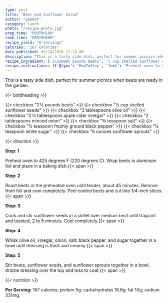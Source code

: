 ```yaml
---
type: post
title: "Beet and Sunflower Salad"
author: "gemmot"
category: lunch
photo: "/recipe-photo.jpg"
prep_time: "P0DT0H10M"
cook_time: "P0DT0H50M"
recipe_yield: "8 servings"
calories: "167 calories"
date_published: 09/14/2018 12:18 AM
description: "This is a tasty side dish, perfect for summer picnics when beets are ready in the garden."
recipe_ingredient: ['2\u2009½ pounds beets', '½ cup shelled sunflower seeds', '3 tablespoons olive oil', '2\u2009½ tablespoons apple cider vinegar', '2 tablespoons minced onion', '¾ teaspoon salt', '½ teaspoon freshly ground black pepper', '¼ teaspoon white sugar', '6 ounces sunflower sprouts']
recipe_instructions: [{'@type': 'HowToStep', 'text': 'Preheat oven to 425 degrees F (220 degrees C). Wrap beets in aluminum foil and place in a baking dish.\n'}, {'@type': 'HowToStep', 'text': 'Roast beets in the preheated oven until tender, about 45 minutes. Remove from foil and cool completely. Peel cooled beets and cut into 1/4-inch slices.\n'}, {'@type': 'HowToStep', 'text': 'Cook and stir sunflower seeds in a skillet over medium heat until fragrant and toasted, 2 to 5 minutes. Cool completely.\n'}, {'@type': 'HowToStep', 'text': 'Whisk olive oil, vinegar, onion, salt, black pepper, and sugar together in a bowl until dressing is thick and creamy.\n'}, {'@type': 'HowToStep', 'text': 'Stir beets, sunflower seeds, and sunflower sprouts together in a bowl; drizzle dressing over the top and toss to coat.\n'}]
---
```


This is a tasty side dish, perfect for summer picnics when beets are ready in the garden. 

{{< boldheading >}}

{{< checkbox "2 ½ pounds beets" >}}
{{< checkbox "½ cup shelled sunflower seeds" >}}
{{< checkbox "3 tablespoons olive oil" >}}
{{< checkbox "2 ½ tablespoons apple cider vinegar" >}}
{{< checkbox "2 tablespoons minced onion" >}}
{{< checkbox "¾ teaspoon salt" >}}
{{< checkbox "½ teaspoon freshly ground black pepper" >}}
{{< checkbox "¼ teaspoon white sugar" >}}
{{< checkbox "6 ounces sunflower sprouts" >}}


{{< direction >}}

**Step: 1**

Preheat oven to 425 degrees F (220 degrees C). Wrap beets in aluminum foil and place in a baking dish.{{< span >}}

**Step: 2**

Roast beets in the preheated oven until tender, about 45 minutes. Remove from foil and cool completely. Peel cooled beets and cut into 1/4-inch slices.{{< span >}}

**Step: 3**

Cook and stir sunflower seeds in a skillet over medium heat until fragrant and toasted, 2 to 5 minutes. Cool completely.{{< span >}}

**Step: 4**

Whisk olive oil, vinegar, onion, salt, black pepper, and sugar together in a bowl until dressing is thick and creamy.{{< span >}}

**Step: 5**

Stir beets, sunflower seeds, and sunflower sprouts together in a bowl; drizzle dressing over the top and toss to coat.{{< span >}}

{{< nutrition >}}

**Per Serving:** 167 calories; protein 5g; carbohydrates 16.6g; fat 10g; sodium 331mg.